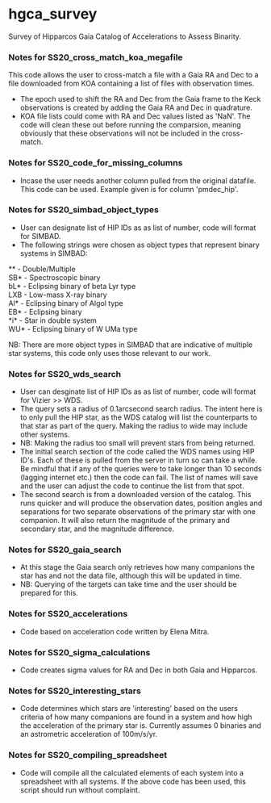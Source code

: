 # hgca_survey
Survey of Hipparcos Gaia Catalog of Accelerations to Assess Binarity.

### Notes for SS20_cross_match_koa_megafile
This code allows the user to cross-match a file with a Gaia RA and Dec to a file downloaded from KOA containing a list of files with observation times. 
- The epoch used to shift the RA and Dec from the Gaia frame to the Keck observations is created by adding the Gaia RA and Dec in quadrature. 
- KOA file lists could come with RA and Dec values listed as 'NaN'. The code will clean these out before running the comparsion, meaning obviously that these observations will not be included in the cross-match. 

### Notes for SS20_code_for_missing_columns
- Incase the user needs another column pulled from the original datafile. This code can be used. Example given is for column 'pmdec_hip'. 

### Notes for SS20_simbad_object_types
- User can designate list of HIP IDs as as list of number, code will format for SIMBAD. 
- The following strings were chosen as object types that represent binary systems in SIMBAD: 

** - Double/Multiple </br>
SB* - Spectroscopic binary </br>
bL* - Eclipsing binary of beta Lyr type </br>
LXB - Low-mass X-ray binary </br>
Al* - Eclipsing binary of Algol type </br>
EB* - Eclipsing binary </br>
\*i\* - Star in double system </br>
WU* - Eclipsing binary of W UMa type </br>

NB: There are more object types in SIMBAD that are indicative of multiple star systems, this code only uses those relevant to our work. 

### Notes for SS20_wds_search
- User can desginate list of HIP IDs as as list of number, code will format for Vizier >> WDS.
- The query sets a radius of 0.1arcsecond search radius. The intent here is to only pull the HIP star, as the WDS catalog will list the counterparts to that star as part of the query. Making the radius to wide may include other systems. 
- NB: Making the radius too small will prevent stars from being returned. 
- The initial search section of the code called the WDS names using HIP ID's. Each of these is pulled from the server in turn so can take a while. Be mindful that if any of the queries were to take longer than 10 seconds (lagging internet etc.) then the code can fail. The list of names will save and the user can adjust the code to continue the list from that spot. 
- The second search is from a downloaded version of the catalog. This runs quicker and will produce the observation dates, position angles and separations for two separate observations of the primary star with one companion. It will also return the magnitude of the primary and secondary star, and the magnitude difference. 

### Notes for SS20_gaia_search 
- At this stage the Gaia search only retrieves how many companions the star has and not the data file, although this will be updated in time. 
- NB: Querying of the targets can take time and the user should be prepared for this. 

### Notes for SS20_accelerations
- Code based on acceleration code written by Elena Mitra.

### Notes for SS20_sigma_calculations
- Code creates sigma values for RA and Dec in both Gaia and Hipparcos. 

### Notes for SS20_interesting_stars
- Code determines which stars are 'interesting' based on the users criteria of how many companions are found in a system and how high the acceleration of the primary star is. Currently assumes 0 binaries and an astrometric acceleration of 100m/s/yr.

### Notes for SS20_compiling_spreadsheet 
- Code will compile all the calculated elements of each system into a spreadsheet with all systems. If the above code has been used, this script should run without complaint.
